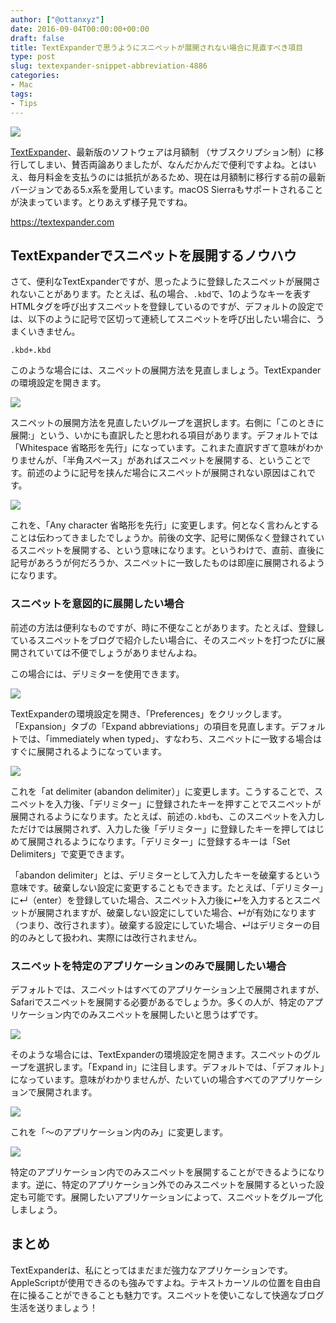 ```yaml
---
author: ["@ottanxyz"]
date: 2016-09-04T00:00:00+00:00
draft: false
title: TextExpanderで思うようにスニペットが展開されない場合に見直すべき項目
type: post
slug: textexpander-snippet-abbreviation-4886
categories:
- Mac
tags:
- Tips
---
```


![](/uploads/2016/09/160904-57cbd579bc7db.png)






[TextExpander](https://textexpander.com/)、最新版のソフトウェアは月額制
（サブスクリプション制）に移行してしまい、賛否両論ありましたが、なんだかんだで便利ですよね。とはいえ、毎月料金を支払うのには抵抗があるため、現在は月額制に移行する前の最新バージョンである5.x系を愛用しています。macOS Sierraもサポートされることが決まっています。とりあえず様子見ですね。



https://textexpander.com



## TextExpanderでスニペットを展開するノウハウ





さて、便利なTextExpanderですが、思ったように登録したスニペットが展開されないことがあります。たとえば、私の場合、`.kbd`で、1のようなキーを表すHTMLタグを呼び出すスニペットを登録しているのですが、デフォルトの設定では、以下のように記号で区切って連続してスニペットを呼び出したい場合に、うまくいきません。




    
    .kbd+.kbd





このような場合には、スニペットの展開方法を見直しましょう。TextExpanderの環境設定を開きます。





![](/uploads/2016/09/160904-57cbd7014e9ef.png)






スニペットの展開方法を見直したいグループを選択します。右側に「このときに展開:」という、いかにも直訳したと思われる項目があります。デフォルトでは「Whitespace 省略形を先行」になっています。これまた直訳すぎて意味がわかりませんが、「半角スペース」があればスニペットを展開する、ということです。前述のように記号を挟んだ場合にスニペットが展開されない原因はこれです。





![](/uploads/2016/09/160904-57cbd707e96d8.png)






これを、「Any character 省略形を先行」に変更します。何となく言わんとすることは伝わってきましたでしょうか。前後の文字、記号に関係なく登録されているスニペットを展開する、という意味になります。というわけで、直前、直後に記号があろうが何だろうか、スニペットに一致したものは即座に展開されるようになります。





### スニペットを意図的に展開したい場合





前述の方法は便利なものですが、時に不便なことがあります。たとえば、登録しているスニペットをブログで紹介したい場合に、そのスニペットを打つたびに展開されていては不便でしょうがありませんよね。





この場合には、デリミターを使用できます。





![](/uploads/2016/09/160904-57cbd880db36d.png)






TextExpanderの環境設定を開き、「Preferences」をクリックします。「Expansion」タブの「Expand abbreviations」の項目を見直します。デフォルトでは、「immediately when typed」、すなわち、スニペットに一致する場合はすぐに展開されるようになっています。





![](/uploads/2016/09/160904-57cbd8880fa6c.png)






これを「at delimiter (abandon delimiter）」に変更します。こうすることで、スニペットを入力後、「デリミター」に登録されたキーを押すことでスニペットが展開されるようになります。たとえば、前述の`.kbd`も、このスニペットを入力しただけでは展開されず、入力した後「デリミター」に登録したキーを押してはじめて展開されるようになります。「デリミター」に登録するキーは「Set Delimiters」で変更できます。





「abandon delimiter」とは、デリミターとして入力したキーを破棄するという意味です。破棄しない設定に変更することもできます。たとえば、「デリミター」に↵（enter）を登録していた場合、スニペット入力後に↵を入力するとスニペットが展開されますが、破棄しない設定にしていた場合、↵が有効になります（つまり、改行されます）。破棄する設定にしていた場合、↵はデリミターの目的のみとして扱われ、実際には改行されません。





### スニペットを特定のアプリケーションのみで展開したい場合





デフォルトでは、スニペットはすべてのアプリケーション上で展開されますが、Safariでスニペットを展開する必要があるでしょうか。多くの人が、特定のアプリケーション内でのみスニペットを展開したいと思うはずです。





![](/uploads/2016/09/160904-57cbda37593a3.png)






そのような場合には、TextExpanderの環境設定を開きます。スニペットのグループを選択します。「Expand in」に注目します。デフォルトでは、「デフォルト」になっています。意味がわかりませんが、たいていの場合すべてのアプリケーションで展開されます。





![](/uploads/2016/09/160904-57cbda410ecba.png)






これを「〜のアプリケーション内のみ」に変更します。





![](/uploads/2016/09/160904-57cbda4945c0a.png)






特定のアプリケーション内でのみスニペットを展開することができるようになります。逆に、特定のアプリケーション外でのみスニペットを展開するといった設定も可能です。展開したいアプリケーションによって、スニペットをグループ化しましょう。





## まとめ





TextExpanderは、私にとってはまだまだ強力なアプリケーションです。AppleScriptが使用できるのも強みですよね。テキストカーソルの位置を自由自在に操ることができることも魅力です。スニペットを使いこなして快適なブログ生活を送りましょう！
